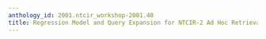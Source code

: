 ```yaml
---
anthology_id: 2001.ntcir_workshop-2001.40
title: Regression Model and Query Expansion for NTCIR-2 Ad Hoc Retrieval Task
---
```

